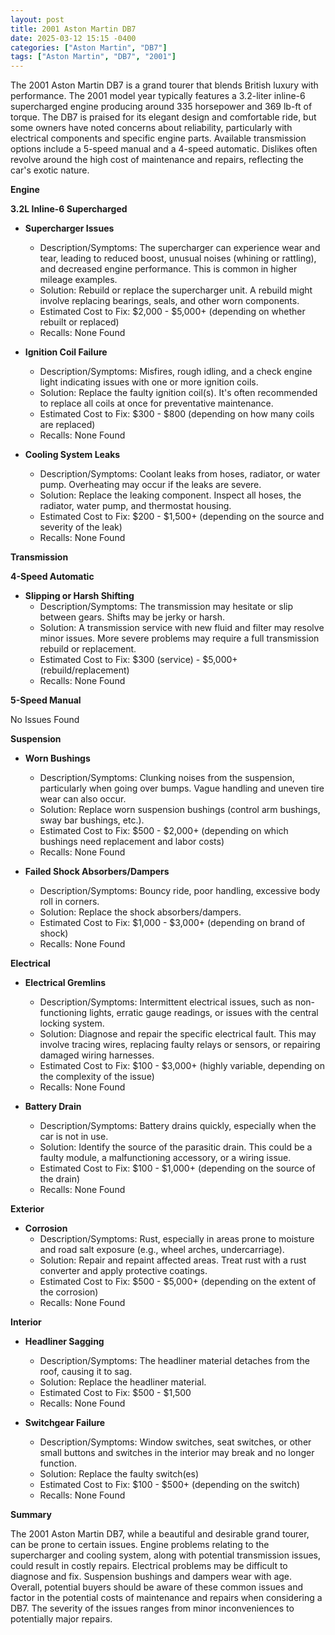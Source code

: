 ```yaml
---
layout: post
title: 2001 Aston Martin DB7
date: 2025-03-12 15:15 -0400
categories: ["Aston Martin", "DB7"]
tags: ["Aston Martin", "DB7", "2001"]
---
```

The 2001 Aston Martin DB7 is a grand tourer that blends British luxury with performance. The 2001 model year typically features a 3.2-liter inline-6 supercharged engine producing around 335 horsepower and 369 lb-ft of torque. The DB7 is praised for its elegant design and comfortable ride, but some owners have noted concerns about reliability, particularly with electrical components and specific engine parts. Available transmission options include a 5-speed manual and a 4-speed automatic. Dislikes often revolve around the high cost of maintenance and repairs, reflecting the car's exotic nature.

**Engine**

**3.2L Inline-6 Supercharged**

*   **Supercharger Issues**
    *   Description/Symptoms: The supercharger can experience wear and tear, leading to reduced boost, unusual noises (whining or rattling), and decreased engine performance. This is common in higher mileage examples.
    *   Solution: Rebuild or replace the supercharger unit. A rebuild might involve replacing bearings, seals, and other worn components.
    *   Estimated Cost to Fix: $2,000 - $5,000+ (depending on whether rebuilt or replaced)
    *   Recalls: None Found

*   **Ignition Coil Failure**
    *   Description/Symptoms: Misfires, rough idling, and a check engine light indicating issues with one or more ignition coils.
    *   Solution: Replace the faulty ignition coil(s). It's often recommended to replace all coils at once for preventative maintenance.
    *   Estimated Cost to Fix: $300 - $800 (depending on how many coils are replaced)
    *   Recalls: None Found

*   **Cooling System Leaks**
    *   Description/Symptoms: Coolant leaks from hoses, radiator, or water pump. Overheating may occur if the leaks are severe.
    *   Solution: Replace the leaking component. Inspect all hoses, the radiator, water pump, and thermostat housing.
    *   Estimated Cost to Fix: $200 - $1,500+ (depending on the source and severity of the leak)
    *   Recalls: None Found

**Transmission**

**4-Speed Automatic**

*   **Slipping or Harsh Shifting**
    *   Description/Symptoms: The transmission may hesitate or slip between gears. Shifts may be jerky or harsh.
    *   Solution: A transmission service with new fluid and filter may resolve minor issues. More severe problems may require a full transmission rebuild or replacement.
    *   Estimated Cost to Fix: $300 (service) - $5,000+ (rebuild/replacement)
    *   Recalls: None Found

**5-Speed Manual**

No Issues Found

**Suspension**

*   **Worn Bushings**
    *   Description/Symptoms: Clunking noises from the suspension, particularly when going over bumps. Vague handling and uneven tire wear can also occur.
    *   Solution: Replace worn suspension bushings (control arm bushings, sway bar bushings, etc.).
    *   Estimated Cost to Fix: $500 - $2,000+ (depending on which bushings need replacement and labor costs)
    *   Recalls: None Found

*   **Failed Shock Absorbers/Dampers**
    *   Description/Symptoms: Bouncy ride, poor handling, excessive body roll in corners.
    *   Solution: Replace the shock absorbers/dampers.
    *   Estimated Cost to Fix: $1,000 - $3,000+ (depending on brand of shock)
    *   Recalls: None Found

**Electrical**

*   **Electrical Gremlins**
    *   Description/Symptoms: Intermittent electrical issues, such as non-functioning lights, erratic gauge readings, or issues with the central locking system.
    *   Solution: Diagnose and repair the specific electrical fault. This may involve tracing wires, replacing faulty relays or sensors, or repairing damaged wiring harnesses.
    *   Estimated Cost to Fix: $100 - $3,000+ (highly variable, depending on the complexity of the issue)
    *   Recalls: None Found

*   **Battery Drain**
    *   Description/Symptoms: Battery drains quickly, especially when the car is not in use.
    *   Solution: Identify the source of the parasitic drain. This could be a faulty module, a malfunctioning accessory, or a wiring issue.
    *   Estimated Cost to Fix: $100 - $1,000+ (depending on the source of the drain)
    *   Recalls: None Found

**Exterior**

*   **Corrosion**
    *   Description/Symptoms: Rust, especially in areas prone to moisture and road salt exposure (e.g., wheel arches, undercarriage).
    *   Solution: Repair and repaint affected areas. Treat rust with a rust converter and apply protective coatings.
    *   Estimated Cost to Fix: $500 - $5,000+ (depending on the extent of the corrosion)
    *   Recalls: None Found

**Interior**

*   **Headliner Sagging**
    *   Description/Symptoms: The headliner material detaches from the roof, causing it to sag.
    *   Solution: Replace the headliner material.
    *   Estimated Cost to Fix: $500 - $1,500
    *   Recalls: None Found

*   **Switchgear Failure**
    * Description/Symptoms: Window switches, seat switches, or other small buttons and switches in the interior may break and no longer function.
    * Solution: Replace the faulty switch(es)
    * Estimated Cost to Fix: $100 - $500+ (depending on the switch)
    * Recalls: None Found

**Summary**

The 2001 Aston Martin DB7, while a beautiful and desirable grand tourer, can be prone to certain issues. Engine problems relating to the supercharger and cooling system, along with potential transmission issues, could result in costly repairs. Electrical problems may be difficult to diagnose and fix. Suspension bushings and dampers wear with age. Overall, potential buyers should be aware of these common issues and factor in the potential costs of maintenance and repairs when considering a DB7. The severity of the issues ranges from minor inconveniences to potentially major repairs.

